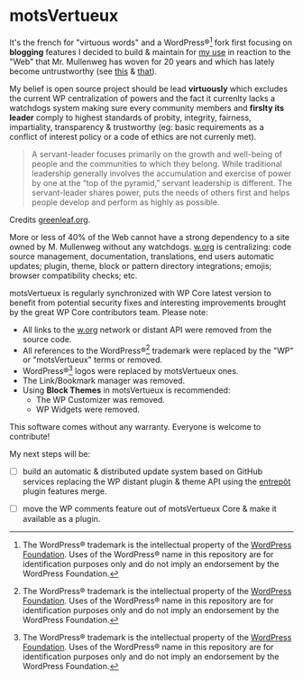 # motsVertueux

It's the french for "virtuous words" and a WordPress®[^1] fork first focusing on **blogging** features I decided to build & maintain for [my use](https://imathi.eu) in reaction to the "Web" that Mr. Mullenweg has woven for 20 years and which has lately become untrustworthy (see [this](https://wordpress.org/news/2024/09/wp-engine-banned/) & [that](https://wordpress.org/news/2024/10/secure-custom-fields/)).

My belief is open source project should be lead **virtuously** which excludes the current WP centralization of powers and the fact it currenlty lacks a watchdogs system making sure every community members and **firslty its leader** comply to highest standards of probity, integrity, fairness, impartiality, transparency & trustworthy (eg: basic requirements as a conflict of interest policy or a code of ethics are not currenly met).

> A servant-leader focuses primarily on the growth and well-being of people and the communities to which they belong. While traditional leadership generally involves the accumulation and exercise of power by one at the “top of the pyramid,” servant leadership is different. The servant-leader shares power, puts the needs of others first and helps people develop and perform as highly as possible.

Credits [greenleaf.org](https://www.greenleaf.org/what-is-servant-leadership/).

More or less of 40% of the Web cannot have a strong dependency to a site owned by M. Mullenweg without any watchdogs. [w.org](https://w.org) is centralizing: code source management, documentation, translations, end users automatic updates; plugin, theme, block or pattern directory integrations; emojis; browser compatibility checks; etc.

motsVertueux is regularly synchronized with WP Core latest version to benefit from potential security fixes and interesting improvements brought by the great WP Core contributors team. Please note:

- All links to the [w.org](https://w.org) network or distant API were removed from the source code.
- All references to the WordPress®[^1] trademark were replaced by the "WP" or "motsVertueux" terms or removed.
- WordPress®[^1] logos were replaced by motsVertueux ones.
- The Link/Bookmark manager was removed.
- Using **Block Themes** in motsVertueux is recommended:
  - The WP Customizer was removed.
  - WP Widgets were removed.

This software comes without any warranty. Everyone is welcome to contribute!

My next steps will be:
- [ ] build an automatic & distributed update system based on GitHub services replacing the WP distant plugin & theme API using the [entrepôt](https://github.com/imath/entrepot) plugin features merge.
- [ ] move the WP comments feature out of motsVertueux Core & make it available as a plugin. 


[^1]: The WordPress® trademark is the intellectual property of the [WordPress Foundation](https://wordpressfoundation.org/trademark-policy/). Uses of the WordPress® name in this repository are for identification purposes only and do not imply an endorsement by the WordPress Foundation.
